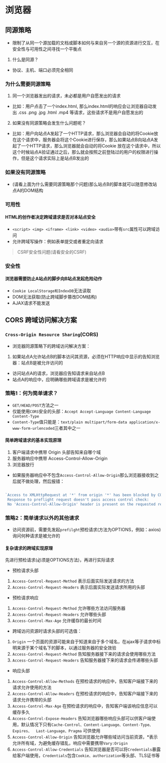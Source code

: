# 浏览器

## 同源策略
- 限制了从同一个源加载的文档或脚本如何与来自另一个源的资源进行交互，在安全性与可用性之间寻找一个平衡点
1. 什么是同源？
- 协议、主机、端口必须完全相同

### 为什么需要同源策略
1. 同一个浏览器发出的请求，未必都是用户自愿发出的请求
-  比如：用户点击了一个index.html, 那么index.html的响应会让浏览器自动发出 .css .png .jpg .html .mp4 等请求，这些请求不是用户自愿发出的
2. 如果没有同源策略会发生什么问题呢？
- 比如：用户向站点A发起了一个HTTP请求，那么浏览器会自动的将Cookie放在这个请求中，服务器会将这个Cookie进行保存，那么如果站点B向站点A发起了一个HTTP请求，那么浏览器就会自动的将Cookie
放在这个请求中，所以这个时候站点A验证通过之后，那么就会按照之前登陆过的用户的权限进行操作，但是这个请求实际上是站点B发出的

### 如果没有同源策略
- (请看上面为什么需要同源策略那个问题)那么站点B的脚本就可以随意修改站点A的DOM结构

### 可用性
#### HTML的创作者决定跨域请求是否对本站点安全
- `<script> <img> <iframe> <link> <video> <audio>`带有`src`属性可以跨域访问
- 允许跨域写操作：例如表单提交或者重定向请求
> CSRF安全性问题(请看安全的CSRF)

### 安全性
#### 浏览器需要防止A站点的脚步向B站点发起危险动作
- `Cookie LocalStorage和IndexDB`无法读取
- DOM无法获取(防止跨域脚步篡改DOM结构)
- AJAX请求不能发送

## CORS 跨域访问解决方案
### `Cross-Origin Resource Sharing`(CORS)
- 浏览器同源策略下的跨域访问解决方案：
1. 如果站点A允许站点B的脚本访问其资源，必须在HTTP响应中显示的告知浏览器：站点B是被允许访问的
- 访问站点A的请求，浏览器应告知请求来自站点B
- 站点A的响应中，应明确哪些跨域请求是被允许的

### 策略1：何为简单请求？
- `GET/HEAD/POST`方法之一
- 仅能使用`CORS`安全的头部：`Accept Accept-Language Content-Language Content-Type`
- `Content-Type`值只能是：`text/plain multipart/form-data application/x-www-form-urlencoded`三者其中之一

#### 简单跨域请求的基本实现原理
1. 客户端请求中携带 Origin 头部告知来自哪个域
2. 服务器响应中携带 Access-Control-Allow-Origin
3. 浏览器放行

- 如果服务器响应中不包含`Access-Control-Allow-Origin`那么浏览器接收到之后就不做处理，然后报错：
```js

`Access to XMLHttpRequest at '*' from origin '*' has been blocked by CORS policy: 
 Response to preflight request doesn't pass access control check: 
 No 'Access-Control-Allow-Origin' header is present on the requested resource.`


```

### 策略2：简单请求以外的其他请求
- 访问资源前，需要先发起`prefilght`预检请求(方法为OPTIONS，例如：axios) 询问何种请求是被允许的

#### 复杂请求的跨域实现原理
<p>先进行预检请求(必须是OPTIONS方法)，再进行实际请求</p>

- 预检请求头部
1. `Access-Control-Request-Method` 表示后面实际发送请求的方法
2. `Access-Control-Request-Headers` 表示后面实际发送请求所用的头部

- 预检请求响应
1. `Access-Control-Request-Method` 允许哪些方法访问服务器
2. `Access-Control-Request-Headers` 允许哪些头部
3. `Access-Control-Max-Age` 允许缓存的最长时间

- 跨域访问资源时请求头部的可选值：
1. `Origin` 一个页面的资源可能来自于知道来自于多个域名，在ajax等子请求中标明来源于某个域名下的脚本，以通过服务器的安全效验
2. `Access-Control-Request-Method` 告知服务器接下来的请求会使用哪些方法
3. `Access-Control-Request-Headers` 告知服务器接下来的请求会传递哪些头部

- 响应头部
1. `Access-Control-Allow-Methods` 在预检请求的响应中，告知客户端接下来的请求允许使用的方法
2. `Access-Control-Allow-Headers` 在预检请求的响应中，告知客户端接下来的请求允许携带的头部
3. `Access-Control-Max-Age` 在预检请求的响应中，告知客户端该响应信息可以缓存多久
4. `Access-Control-Expose-Headers` 告知浏览器哪些响应头部可以供客户端使用，默认情况下只有`Cache-Control、Content-Language、Content-Type、Expires、 
Last-Language、Pragma` 可供使用
5. `Access-Control-Allow-Origin` 告知浏览器允许哪些域访问当前资源，*表示允许所有域，为避免缓存错乱，响应中需要携带`Vary:Origin`
6. `Access-Control-Allow-Credentials` 告知浏览器是否可以将`Credentials`暴露给客户端使用，`Credentials`包含`Cookie、authorization`等头部、TLS证书等







<style>
#app .theme-default-content {
    max-width: 1200px;
}
</style>
